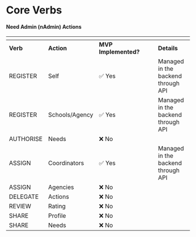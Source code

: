 # Core Verbs

#### **Need Admin (nAdmin) Actions**

<table data-header-hidden><thead><tr><th></th><th></th><th width="146"></th><th></th></tr></thead><tbody><tr><td><strong>Verb</strong></td><td><strong>Action</strong></td><td><strong>MVP Implemented?</strong></td><td><strong>Details</strong></td></tr><tr><td>REGISTER</td><td>Self</td><td>✅ Yes</td><td>Managed in the backend through API</td></tr><tr><td>REGISTER</td><td>Schools/Agency</td><td>✅ Yes</td><td>Managed in the backend through API</td></tr><tr><td>AUTHORISE</td><td>Needs</td><td>❌ No</td><td></td></tr><tr><td>ASSIGN</td><td>Coordinators</td><td>✅ Yes</td><td>Managed in the backend through API</td></tr><tr><td>ASSIGN</td><td>Agencies</td><td>❌ No</td><td></td></tr><tr><td>DELEGATE</td><td>Actions</td><td>❌ No</td><td></td></tr><tr><td>REVIEW</td><td>Rating</td><td>❌ No</td><td></td></tr><tr><td>SHARE</td><td>Profile</td><td>❌ No</td><td></td></tr><tr><td>SHARE</td><td>Needs</td><td>❌ No</td><td></td></tr></tbody></table>
